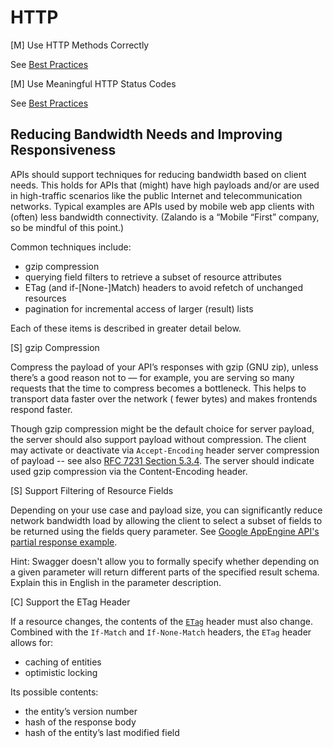 # HTTP

[M] Use HTTP Methods Correctly

See [Best Practices](https://docs.google.com/document/d/1Dqgkfxm2Jt9mVSraOYWSfKq3cKaZwf_VOgYDRuUf7kI/edit#heading=h.nkp61pevkdh6)

[M] Use Meaningful HTTP Status Codes

See [Best Practices](https://docs.google.com/document/d/1Dqgkfxm2Jt9mVSraOYWSfKq3cKaZwf_VOgYDRuUf7kI/edit#heading=h.nkp61pevkdh6)

## Reducing Bandwidth Needs and Improving Responsiveness

APIs should support techniques for reducing bandwidth based on client needs.
This holds for APIs that (might) have high payloads and/or are used in high-traffic scenarios like the public Internet and telecommunication networks. Typical examples are APIs used by mobile web app clients with (often) less bandwidth connectivity. (Zalando is a “Mobile “First” company, so be mindful of this point.)  

Common techniques include: 

* gzip compression
* querying field filters to retrieve a subset of resource attributes
* ETag (and if-[None-]Match) headers to avoid refetch of unchanged resources
* pagination for incremental access of larger (result) lists

Each of these items is described in greater detail below.

[S] gzip Compression

Compress the payload of your API’s responses with gzip (GNU zip), unless there’s a good reason not to — for example,  you are serving so many requests that the time to compress becomes a bottleneck. This helps to transport data faster over the network ( fewer bytes) and makes frontends respond faster.

Though gzip compression might be the default choice for server payload, the server should also support payload without compression. The client may activate or deactivate via `Accept-Encoding` header server compression of payload -- see also [RFC 7231 Section 5.3.4](http://tools.ietf.org/html/rfc7231#section-5.3.4). The server should indicate used gzip compression via the Content-Encoding header.
 
[S] Support Filtering of Resource Fields

Depending on your use case and payload size, you can significantly reduce network bandwidth load by allowing the client to select a subset of fields to be returned using the fields query parameter. See [Google AppEngine API's partial response example](https://cloud.google.com/appengine/docs/python/taskqueue/rest/performance#partial-response). 

Hint: Swagger doesn't allow you to formally specify  whether depending on a given parameter will return different parts of the specified result schema. Explain this in English in the parameter description.

[C] Support the ETag Header

If a resource changes, the contents of the [`ETag`](https://en.wikipedia.org/wiki/HTTP_ETag) header must also change. Combined with the `If-Match` and `If-None-Match` headers, the `ETag` header allows for:

* caching of entities
* optimistic locking

Its possible contents:

* the entity’s version number
* hash of the response body
* hash of the entity’s last modified field
